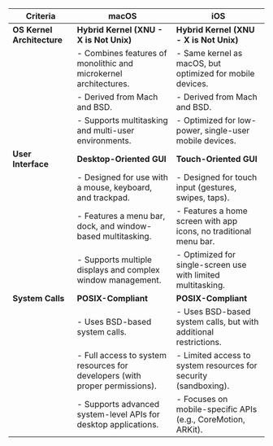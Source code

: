 | **Criteria**               | **macOS**                                                                   | **iOS**                                                           |
| -------------------------- | --------------------------------------------------------------------------- | ----------------------------------------------------------------- |
| **OS Kernel Architecture** | **Hybrid Kernel (XNU - X is Not Unix)**                                     | **Hybrid Kernel (XNU - X is Not Unix)**                           |
|                            | - Combines features of monolithic and microkernel architectures.            | - Same kernel as macOS, but optimized for mobile devices.         |
|                            | - Derived from Mach and BSD.                                                | - Derived from Mach and BSD.                                      |
|                            | - Supports multitasking and multi-user environments.                        | - Optimized for low-power, single-user mobile devices.            |
| **User Interface**         | **Desktop-Oriented GUI**                                                    | **Touch-Oriented GUI**                                            |
|                            | - Designed for use with a mouse, keyboard, and trackpad.                    | - Designed for touch input (gestures, swipes, taps).              |
|                            | - Features a menu bar, dock, and window-based multitasking.                 | - Features a home screen with app icons, no traditional menu bar. |
|                            | - Supports multiple displays and complex window management.                 | - Optimized for single-screen use with limited multitasking.      |
| **System Calls**           | **POSIX-Compliant**                                                         | **POSIX-Compliant**                                               |
|                            | - Uses BSD-based system calls.                                              | - Uses BSD-based system calls, but with additional restrictions.  |
|                            | - Full access to system resources for developers (with proper permissions). | - Limited access to system resources for security (sandboxing).   |
|                            | - Supports advanced system-level APIs for desktop applications.             | - Focuses on mobile-specific APIs (e.g., CoreMotion, ARKit).      |
